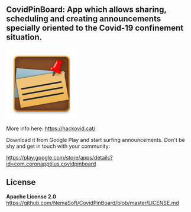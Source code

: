 ## CovidPinBoard: App which allows sharing, scheduling and creating announcements specially oriented to the Covid-19 confinement situation.

![CovidPinBoard logo](app/src/main/res/mipmap-xxxhdpi/ic_covid_pin_board.png)

More info here: https://hackovid.cat/

Download it from Google Play and start surfing announcements. Don't be shy and get in touch with your community:

https://play.google.com/store/apps/details?id=com.coronapptilus.covidpinboard

## License
**Apache License 2.0**
https://github.com/NemaSoft/CovidPinBoard/blob/master/LICENSE.md
